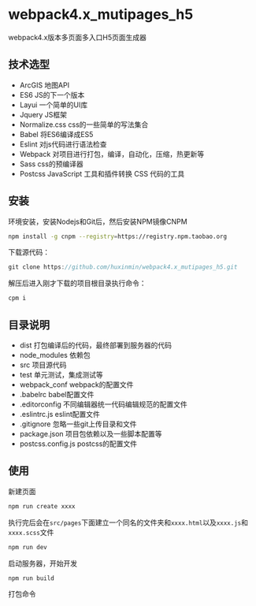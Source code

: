 # webpack4.x_mutipages_h5
webpack4.x版本多页面多入口H5页面生成器

## 技术选型
* ArcGIS 地图API
* ES6 JS的下一个版本
* Layui 一个简单的UI库
* Jquery JS框架
* Normalize.css css的一些简单的写法集合
* Babel 将ES6编译成ES5
* Eslint 对js代码进行语法检查
* Webpack 对项目进行打包，编译，自动化，压缩，热更新等
* Sass css的预编译器
* Postcss  JavaScript 工具和插件转换 CSS 代码的工具

## 安装
环境安装，安装Nodejs和Git后，然后安装NPM镜像CNPM
```sh
npm install -g cnpm --registry=https://registry.npm.taobao.org
```
下载源代码：
```js
git clone https://github.com/huxinmin/webpack4.x_mutipages_h5.git
```
解压后进入刚才下载的项目根目录执行命令：
```sh
cpm i
```


## 目录说明
* dist 打包编译后的代码，最终部署到服务器的代码
* node_modules 依赖包
* src 项目源代码
* test 单元测试，集成测试等
* webpack_conf webpack的配置文件
* .babelrc babel配置文件
* .editorconfig 不同编辑器统一代码编辑规范的配置文件
* .eslintrc.js eslint配置文件
* .gitignore 忽略一些git上传目录和文件
* package.json 项目包依赖以及一些脚本配置等
* postcss.config.js postcss的配置文件


## 使用
新建页面
```sh
npm run create xxxx
```
执行完后会在`src/pages`下面建立一个同名的文件夹和`xxxx.html`以及`xxxx.js`和`xxxx.scss`文件
```sh
npm run dev
```
启动服务器，开始开发
```sh
npm run build
```
打包命令


